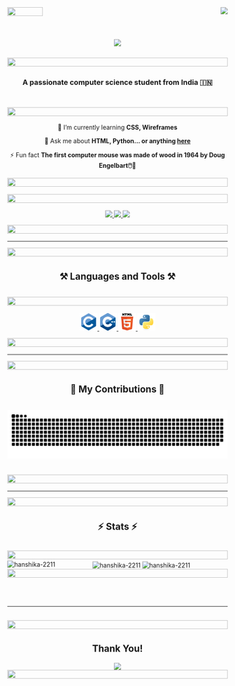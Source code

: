 <img align="center" src="https://i.pinimg.com/originals/15/e7/e3/15e7e300166c962d3b8a22f60b5cac9e.gif" height=40% width=40%>
<img align="right" src="https://visitor-badge.laobi.icu/badge?page_id=Hanshika-2211.Hanshika-2211" />

<h1 align="center">
    <img src="https://readme-typing-svg.herokuapp.com/?font=Righteous&size=35&center=true&vCenter=true&width=500&height=70&duration=4000&lines=Hi+There!+👋;+I'm+Hanshika+Anchan!;" />
</h1>
<img src="https://i.imgur.com/dBaSKWF.gif" height="20" width="100%">
<h3 align="center">A passionate computer science student from India 🇮🇳</h3>

<br/>

<img src="https://i.imgur.com/dBaSKWF.gif" height="20" width="100%"><div align="center">
 
 🌱 I’m currently learning **CSS, Wireframes**

💬 Ask me about **HTML, Python... or anything [here](https://github.com/Hanshika-2211/Hanshika-2211/issues)**

⚡ Fun fact **The first computer mouse was made of wood in 1964 by Doug Engelbart🖱️🌲**

 </div><img src="https://i.imgur.com/dBaSKWF.gif" height="20" width="100%">
 
<img src="https://i.imgur.com/dBaSKWF.gif" height="20" width="100%"><div align="center"> 
<a href="mailto:2023.hanshikaa@isu.ac.in">
    <img src="https://img.shields.io/badge/Gmail-D14836?style=for-the-badge&logo=gmail&logoColor=white" />
  </a>
  <a href="https://www.linkedin.com/in/hanshika-anchan-259451297" target="_blank">
    <img src="https://img.shields.io/badge/LinkedIn-0077B5?style=for-the-badge&logo=linkedin&logoColor=white" target="_blank" />
  </a>
  <a href="https://github.com/Hanshika-2211" target="_blank">
     <img src="https://img.shields.io/badge/Portfolio-FF5722?style=for-the-badge&logo=todoist&logoColor=white" target="_blank" /> <!-- sqlite, safari, google-chrome are other good icon options -->
  </a>
</div><img src="https://i.imgur.com/dBaSKWF.gif" height="20" width="100%">

 <hr/>
<img src="https://i.imgur.com/dBaSKWF.gif" height="20" width="100%"> 
<h2 align="center">⚒️ Languages and Tools ⚒️</h2>
<br/>
<div align="center"><img src="https://i.imgur.com/dBaSKWF.gif" height="20" width="100%">
<p align="center"> <a href="https://www.cprogramming.com/" target="_blank" rel="noreferrer"> <img src="https://raw.githubusercontent.com/devicons/devicon/master/icons/c/c-original.svg" alt="c" width="40" height="40"/> </a> <a href="https://www.w3schools.com/cpp/" target="_blank" rel="noreferrer"> <img src="https://raw.githubusercontent.com/devicons/devicon/master/icons/cplusplus/cplusplus-original.svg" alt="cplusplus" width="40" height="40"/> </a> <a href="https://www.w3.org/html/" target="_blank" rel="noreferrer"> <img src="https://raw.githubusercontent.com/devicons/devicon/master/icons/html5/html5-original-wordmark.svg" alt="html5" width="40" height="40"/> </a> <a href="https://www.python.org" target="_blank" rel="noreferrer"> <img src="https://raw.githubusercontent.com/devicons/devicon/master/icons/python/python-original.svg" alt="python" width="40" height="40"/> </a> </p>
</div><img src="https://i.imgur.com/dBaSKWF.gif" height="20" width="100%">

<br/>
<hr/>

<div align="center"><img src="https://i.imgur.com/dBaSKWF.gif" height="20" width="100%">
  <h2>🐍 My Contributions 🐍</h2>
  <br>
  <img alt="snake eating my contributions" src="https://raw.githubusercontent.com/salesp07/salesp07/output/github-contribution-grid-snake.svg" />
  <br/><br/><br/>
</div><img src="https://i.imgur.com/dBaSKWF.gif" height="20" width="100%">

<hr/>
<img src="https://i.imgur.com/dBaSKWF.gif" height="20" width="100%">
<h2 align="center">⚡ Stats ⚡</h2>
<br>
<div align=center><img src="https://i.imgur.com/dBaSKWF.gif" height="20" width="100%">
  <img align="left" src="https://github-readme-stats.vercel.app/api/top-langs?username=hanshika-2211&show_icons=true&locale=en&layout=compact" alt="hanshika-2211" />

<img align="center" src="https://github-readme-stats.vercel.app/api?username=hanshika-2211&show_icons=true&locale=en" alt="hanshika-2211" />

<img align="center" src="https://github-readme-streak-stats.herokuapp.com/?user=hanshika-2211&" alt="hanshika-2211" />
</div><img src="https://i.imgur.com/dBaSKWF.gif" height="20" width="100%">

<br/><br/>

<hr/>

<br/>

<div align="center"><img src="https://i.imgur.com/dBaSKWF.gif" height="20" width="100%">
<h2 align="center"><b> Thank You! </b></h2>
<img align="center" src="https://64.media.tumblr.com/d0635fa4e4bf417b33f24bd481c21f88/tumblr_ppcabrYCWy1ue08b9o1_540.gif">

</div><img src="https://i.imgur.com/dBaSKWF.gif" height="20" width="100%">

<br/>
